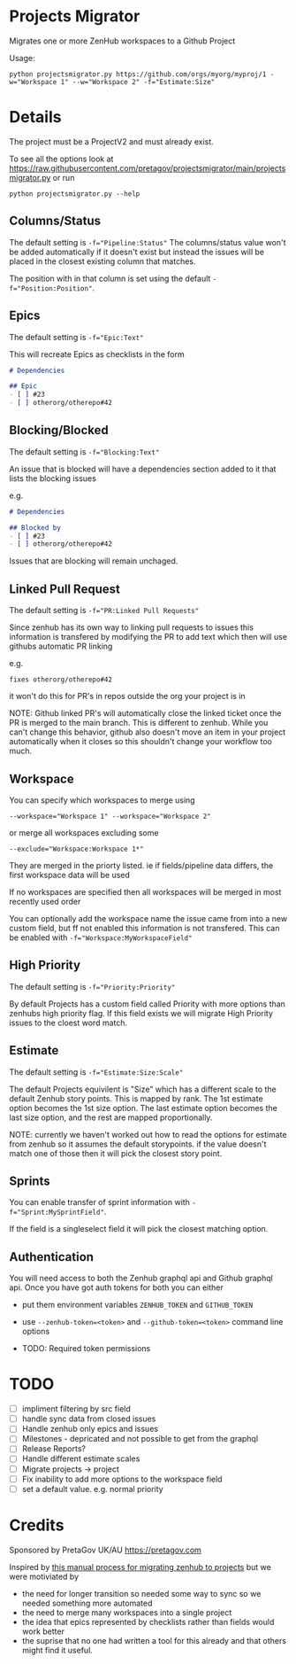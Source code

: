 # Projects Migrator

Migrates one or more ZenHub workspaces to a Github Project

Usage:

```
python projectsmigrator.py https://github.com/orgs/myorg/myproj/1 -w="Workspace 1" --w="Workspace 2" -f="Estimate:Size" 
```

# Details

The project must be a ProjectV2 and must already exist.

To see all the options look at https://raw.githubusercontent.com/pretagov/projectsmigrator/main/projectsmigrator.py
or run 

```
python projectsmigrator.py --help
```


## Columns/Status
The default setting is ```-f="Pipeline:Status"```
The columns/status value won't be added automatically if it doesn't exist but instead
the issues will be placed in the closest existing column that matches.

The position with in that column is set using the default ```-f="Position:Position"```.


## Epics

The default setting is ```-f="Epic:Text"```

This will recreate Epics as checklists in the form

``` markdown
# Dependencies

## Epic
- [ ] #23
- [ ] otherorg/otherepo#42
```

## Blocking/Blocked

The default setting is ```-f="Blocking:Text"```

An issue that is blocked will have a dependencies section added to it that lists the blocking issues

e.g.
``` markdown
# Dependencies

## Blocked by
- [ ] #23
- [ ] otherorg/otherepo#42
```

Issues that are blocking will remain unchaged.

## Linked Pull Request

The default setting is ```-f="PR:Linked Pull Requests"```

Since zenhub has its own way to linking pull requests to issues this information is transfered by
modifying the PR to add text which then will use githubs automatic PR linking

e.g.
```
fixes otherorg/otherepo#42
```

it won't do this for PR's in repos outside the org your project is in

NOTE: Github linked PR's will automatically close the linked ticket once the PR is merged
to the main branch. This is different to zenhub. While you can't change this behavior, github
also doesn't move an item in your project automatically when it closes so this shouldn't change
your workflow too much.

## Workspace

You can specify which workspaces to merge using 
```
--workspace="Workspace 1" --workspace="Workspace 2"
```

or merge all workspaces excluding some
```
--exclude="Workspace:Workspace 1*"
```

They are merged in the priorty listed. ie if fields/pipeline data differs, the first workspace data will be used

If no workspaces are specified then all workspaces will be merged in most recently used order

You can optionally add the workspace name the issue came from into a new custom field, but ff not enabled this information is not transfered. This can be enabled with ```-f="Workspace:MyWorkspaceField"```


## High Priority

The default setting is ```-f="Priority:Priority"```

By default Projects has a custom field called Priority with more options than zenhubs high priority flag.
If this field exists we will migrate High Priority issues to the cloest word match.

## Estimate

The default setting is ```-f="Estimate:Size:Scale"```

The default Projects equivilent is "Size" which has a different scale to the default Zenhub story points.
This is mapped by rank. The 1st estimate option becomes the 1st size option. The last estimate option becomes the last
size option, and the rest are mapped proportionally.

NOTE: currently we haven't worked out how to read the options for estimate from zenhub so it assumes the default storypoints.
if the value doesn't match one of those then it will pick the closest story point.

## Sprints

You can enable transfer of sprint information with ```-f="Sprint:MySprintField"```.

If the field is a singleselect field it will pick the closest matching option.

## Authentication

You will need access to both the Zenhub graphql api and Github graphql api.
Once you have got auth tokens for both you can either 
- put them environment variables ```ZENHUB_TOKEN``` and ```GITHUB_TOKEN```
- use ```--zenhub-token=<token>``` and ```--github-token=<token>``` command line options

- TODO: Required token permissions
  
# TODO

- [ ] impliment filtering by src field
- [ ] handle sync data from closed issues
- [ ] Handle zenhub only epics and issues
- [ ] Milestones - depricated and not possible to get from the graphql
- [ ] Release Reports?
- [ ] Handle different estimate scales
- [ ] Migrate projects -> project
- [ ] Fix inability to add more options to the workspace field
- [ ] set a default value. e.g. normal priority

# Credits

Sponsored by PretaGov UK/AU https://pretagov.com

Inspired by [this manual process for migrating zenhub to projects](https://medium.com/collaborne-engineering/migrate-from-zenhub-to-github-projects-948d69adc17d)
but we were motiviated by
- the need for longer transition so needed some way to sync so we needed something more automated
- the need to merge many workspaces into a single project
- the idea that epics represented by checklists rather than fields would work better
- the suprise that no one had written a tool for this already and that others might find it useful.

